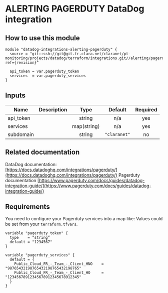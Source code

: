 # ALERTING PAGERDUTY DataDog integration

## How to use this module

```
module "datadog-integrations-alerting-pagerduty" {
  source = "git::ssh://git@git.fr.clara.net/claranet/pt-monitoring/projects/datadog/terraform/integrations.git//alerting/pagerduty?ref={revision}"

  api_token = var.pagerduty_token
  services  = var.pagerduty_services
}

```

## Inputs

| Name | Description | Type | Default | Required |
|------|-------------|:----:|:-----:|:-----:|
| api\_token |  | string | n/a | yes |
| services |  | map(string) | n/a | yes |
| subdomain |  | string | `"claranet"` | no |

## Related documentation

DataDog documentation: [https://docs.datadoghq.com/integrations/pagerduty/](https://docs.datadoghq.com/integrations/pagerduty/)
Pagerduty documentation [https://www.pagerduty.com/docs/guides/datadog-integration-guide/](https://www.pagerduty.com/docs/guides/datadog-integration-guide/)

## Requirements

You need to configure your Pagerduty services into a map like:
Values could be set from your `terraform.tfvars`.

```
variable "pagerduty_token" {
  type    = "string"
  default = "1234567"
}

variable "pagerduty_services" {
  default = {
    Public_Cloud_FR_-_Team_-_Client_HNO    = "98765432198765432198765432198765"
    Public_Cloud_FR_-_Team_-_Client_HO     = "12345678912345678912345678912345"
  }
}

```

